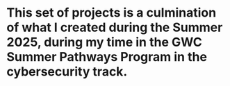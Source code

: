 # This set of projects is a culmination of what I created during the Summer 2025, during my time in the GWC Summer Pathways Program in the cybersecurity track. 
